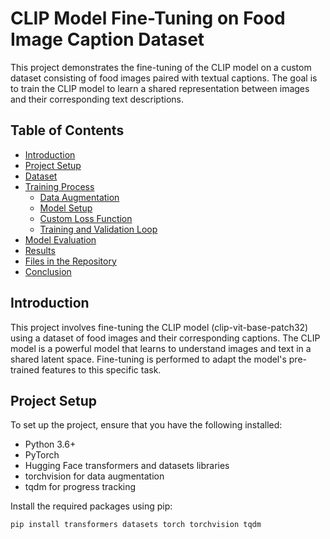 # CLIP Model Fine-Tuning on Food Image Caption Dataset

This project demonstrates the fine-tuning of the CLIP model on a custom dataset consisting of food images paired with textual captions. The goal is to train the CLIP model to learn a shared representation between images and their corresponding text descriptions.

## Table of Contents
- [Introduction](#introduction)
- [Project Setup](#project-setup)
- [Dataset](#dataset)
- [Training Process](#training-process)
  - [Data Augmentation](#data-augmentation)
  - [Model Setup](#model-setup)
  - [Custom Loss Function](#custom-loss-function)
  - [Training and Validation Loop](#training-and-validation-loop)
- [Model Evaluation](#model-evaluation)
- [Results](#results)
- [Files in the Repository](#files-in-the-repository)
- [Conclusion](#conclusion)

## Introduction
This project involves fine-tuning the CLIP model (clip-vit-base-patch32) using a dataset of food images and their corresponding captions. The CLIP model is a powerful model that learns to understand images and text in a shared latent space. Fine-tuning is performed to adapt the model's pre-trained features to this specific task.

## Project Setup
To set up the project, ensure that you have the following installed:
- Python 3.6+
- PyTorch
- Hugging Face transformers and datasets libraries
- torchvision for data augmentation
- tqdm for progress tracking

Install the required packages using pip:

```bash
pip install transformers datasets torch torchvision tqdm



